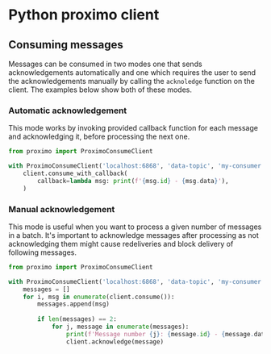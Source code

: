 # Python proximo client
## Consuming messages
Messages can be consumed in two modes one that sends acknowledgements automatically 
and one which requires the user to send the acknowledgements manually by calling the 
`acknoledge` function on the client. The examples below show both of these modes.

### Automatic acknowledgement
This mode works by invoking provided callback function for each message and acknowledging it, 
before processing the next one.
```python
from proximo import ProximoConsumeClient

with ProximoConsumeClient('localhost:6868', 'data-topic', 'my-consumer') as client:
    client.consume_with_callback(
        callback=lambda msg: print(f'{msg.id} - {msg.data}'),
    )
```

### Manual acknowledgement
This mode is useful when you want to process a given number of messages in a batch.
It's important to acknowledge messages after processing as not acknowledging them might
cause redeliveries and block delivery of following messages. 
```python
from proximo import ProximoConsumeClient

with ProximoConsumeClient('localhost:6868', 'data-topic', 'my-consumer') as client:
    messages = []
    for i, msg in enumerate(client.consume()):
        messages.append(msg)
        
        if len(messages) == 2:
            for j, message in enumerate(messages):
                print(f'Message number {j}: {message.id} - {message.data}')
                client.acknowledge(message)
```
